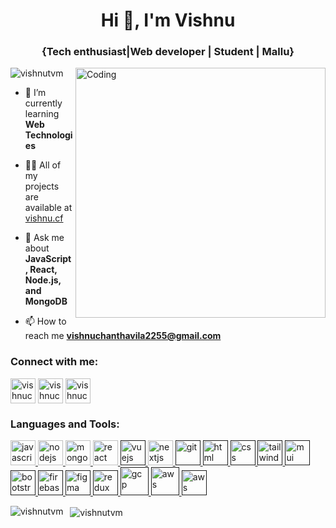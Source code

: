 
<h1 align="center">Hi 👋, I'm Vishnu</h1>
<h3 align="center">{Tech enthusiast|Web developer | Student | Mallu}</h3>

<!-- <img align="right" alt="Coding" width="400" src="https://cdn.dribbble.com/users/1162077/screenshots/3848914/programmer.gif"> -->
<img align="right" alt="Coding" width="400" src="https://www.w3webschool.com/wp-content/uploads/2022/10/developer.gif">
<!-- <img align="right" alt="Coding" width="400" src="https://camo.githubusercontent.com/cae12fddd9d6982901d82580bdf321d81fb299141098ca1c2d4891870827bf17/68747470733a2f2f6d69726f2e6d656469756d2e636f6d2f6d61782f313336302f302a37513379765349765f7430696f4a2d5a2e676966"> -->
<p align="left"> <img src="https://komarev.com/ghpvc/?username=vishnutvm&label=Profile%20views&color=0e75b6&style=flat" alt="vishnutvm" /> </p>

- 🌱 I’m currently learning **Web Technologies**

- 👨‍💻 All of my projects are available at [vishnu.cf](https://www.vishnu.cf)

- 💬 Ask me about **JavaScript, React, Node.js, and MongoDB**

- 📫 How to reach me **vishnuchanthavila2255@gmail.com**

<h3 align="left">Connect with me:</h3>
<p align="left">
<a href="https://linkedin.com/in/vishnuchanthavila" target="blank"><img align="center" src="https://cdn-icons-png.flaticon.com/128/145/145807.png" alt="vishnuchanthavila" height="40" width="40" /></a>
<a href="https://t.me/vishnuchanthavila" target="blank"><img align="center" src="https://cdn-icons-png.flaticon.com/512/2111/2111646.png" alt="vishnuchanthavila" height="40" width="40" /></a>
<a href="https://wa.me/917306162979" target="blank"><img align="center" src="https://cdn-icons-png.flaticon.com/512/5968/5968841.png" alt="vishnuchanthavila" height="40" width="40" /></a>
</p>

<h3 align="left">Languages and Tools:</h3>
<p align="left"> <a href="https://developer.mozilla.org/en-US/docs/Web/JavaScript" target="_blank" rel="noreferrer"> <img src="https://cdn-icons-png.flaticon.com/128/5968/5968292.png" alt="javascript" width="40" height="40"/> </a>  <a href="https://nodejs.org" target="_blank" rel="noreferrer"> <img src="https://cdn.iconscout.com/icon/free/png-256/node-js-1174925.png?f=avif&w=128" alt="nodejs" width="40" height="40"/> </a> <a href="https://www.mongodb.com/" target="_blank" rel="noreferrer"> <img src="https://cdn.iconscout.com/icon/free/png-256/mongodb-3-1175138.png?f=avif&w=128" alt="mongodb" width="40" height="40"/> </a>
<a href="https://reactjs.org/" target="_blank" rel="noreferrer"> <img src="https://cdn-icons-png.flaticon.com/128/875/875209.png" alt="react" width="40" height="40"/> </a>
 <a href="" target="_blank" rel="noreferrer"> <img src="https://static-00.iconduck.com/assets.00/vue-icon-1024x1024-8qwdup5l.png" alt="vuejs" width="40" height="40"/> </a>
  <a href="https://nextjs.org/" target="_blank" rel="noreferrer"> <img src="https://www.rlogical.com/wp-content/uploads/2023/03/Rlogical-Blog-Images-thumbnail-1.webp" alt="nextjs" width="40" height="40"/> </a>
<a href="" target="_blank" rel="noreferrer"> <img src="https://cdn.iconscout.com/icon/free/png-256/git-225996.png?f=avif&w=128" alt="git" width="40" height="40"/> </a>
<a href="" target="_blank" rel="noreferrer"> <img src="https://cdn.iconscout.com/icon/free/png-256/html-2752158-2284975.png?f=avif&w=128" alt="html" width="40" height="40"/> </a>
<a href="" target="_blank" rel="noreferrer"> <img src="https://cdn-icons-png.flaticon.com/128/732/732190.png" alt="css" width="40" height="40"/> </a>
<a href="" target="_blank" rel="noreferrer"> <img src="https://camo.githubusercontent.com/5734d0669fe22ce04a1cb989a156cd32c379875f6bca56d5210c9432824856d9/68747470733a2f2f7777772e766563746f726c6f676f2e7a6f6e652f6c6f676f732f7461696c77696e646373732f7461696c77696e646373732d69636f6e2e737667" alt="tailwind" width="40" height="40"/> </a>
<a href="" target="_blank" rel="noreferrer"> <img src="https://s3-ap-south-1.amazonaws.com/trt-blog-ghost/2023/01/MaterialUi-2.png" alt="mui" width="40" height="40"/> </a>
<a href="" target="_blank" rel="noreferrer"> <img src="https://cdn-icons-png.flaticon.com/128/5968/5968672.png" alt="bootstrap" width="40" height="40"/> </a>
<a href="" target="_blank" rel="noreferrer"> <img src="https://cdn.iconscout.com/icon/free/png-256/firebase-1-282796.png?f=avif&w=128" alt="firebase" width="40" height="40"/> </a>
<a href="" target="_blank" rel="noreferrer"> <img src="https://cdn-icons-png.flaticon.com/128/5968/5968705.png" alt="figma" width="40" height="40"/> </a>
<a href="" target="_blank" rel="noreferrer"> <img src="https://cdn.iconscout.com/icon/free/png-256/redux-283024.png?f=avif&w=128" alt="redux" width="40" height="40"/> </a>
 <a href="" target="_blank" rel="noreferrer"> <img src="https://www.jarmany.com/wp-content/uploads/2023/02/GCP-icon.png?f=avif&w=128" alt="gcp" width="45" height="45"/> </a>
    <a href="" target="_blank" rel="noreferrer"> <img src="https://upload.wikimedia.org/wikipedia/commons/thumb/f/ff/DigitalOcean_logo.svg/1200px-DigitalOcean_logo.svg.png?f=avif&w=128" alt="aws" width="45" height="45"/> </a>
  <a href="" target="_blank" rel="noreferrer"> <img src="https://upload.wikimedia.org/wikipedia/commons/thumb/9/93/Amazon_Web_Services_Logo.svg/2560px-Amazon_Web_Services_Logo.svg.png?f=avif&w=128" alt="aws" width="40" height="40"/> </a>

 </p>

<p><img align="left" src="https://github-readme-stats.vercel.app/api/top-langs?username=vishnutvm&show_icons=true&locale=en&layout=compact" alt="vishnutvm" /></p>

<!-- <p><img align="center" src="https://github-readme-stats.vercel.app/api?username=vishnutvm&show_icons=true&locale=en" alt="vishnutvm" /></p> -->

<p> &nbsp; <img align="center" src="https://github-readme-streak-stats.herokuapp.com/?user=vishnutvm&" alt="vishnutvm" /></p>
